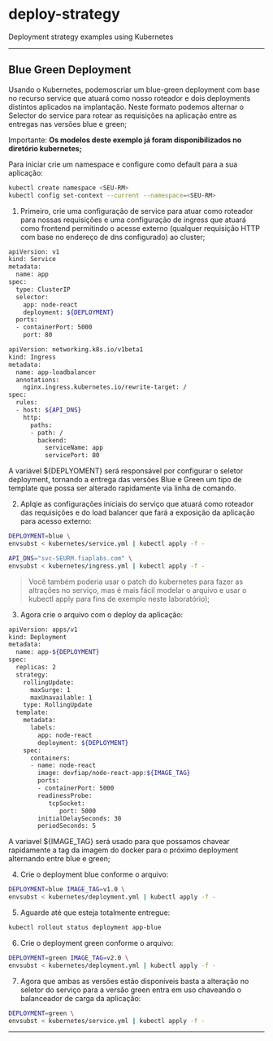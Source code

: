 # deploy-strategy
Deployment strategy examples using Kubernetes

---

## Blue Green Deployment

Usando o Kubernetes, podemoscriar um blue-green deployment com base no recurso service que atuará como nosso roteador e dois deployments distintos aplicados na implantação. Neste formato podemos alternar o Selector do service para rotear as requisições na aplicação entre as entregas nas versões blue e green;

Importante: **Os modelos deste exemplo já foram disponibilizados no diretório kubernetes;**

Para iniciar crie um namespace e configure como default para a sua aplicação:

```sh
kubectl create namespace <SEU-RM>
kubectl config set-context --current --namespace=<SEU-RM>
```

1. Primeiro, crie uma configuração de service para atuar como roteador para nossas requisições e uma configuração de ingress que atuará como frontend permitindo o acesse externo (qualquer requisição HTTP com base no endereço de dns configurado) ao cluster;

```sh
apiVersion: v1
kind: Service
metadata:
  name: app
spec:
  type: ClusterIP
  selector:
    app: node-react
    deployment: ${DEPLOYMENT}
  ports:
  - containerPort: 5000
    port: 80
```

```sh
apiVersion: networking.k8s.io/v1beta1
kind: Ingress
metadata:
  name: app-loadbalancer
  annotations:
    nginx.ingress.kubernetes.io/rewrite-target: /
spec:
  rules:
  - host: ${API_DNS}
    http:
      paths:
      - path: /
        backend:
          serviceName: app
          servicePort: 80
```


A variável ${DEPLYOMENT} será responsável por configurar o seletor deployment, tornando a entrega das versões Blue e Green um tipo de template que possa ser alterado rapidamente via linha de comando.

2. Aplqie as configurações iniciais do serviço que atuará como roteador das requisições e do load balancer que fará a exposição da aplicação para acesso externo:

```sh
DEPLOYMENT=blue \
envsubst < kubernetes/service.yml | kubectl apply -f -

API_DNS="svc-SEURM.fiaplabs.com" \
envsubst < kubernetes/ingress.yml | kubectl apply -f -
```

> Você também poderia usar o patch do kubernetes para fazer as altrações no serviço, mas é mais fácil modelar o arquivo e usar o kubectl apply para fins de exemplo neste laboratório);

3. Agora crie o arquivo com o deploy da aplicação:

```sh
apiVersion: apps/v1
kind: Deployment
metadata:
  name: app-${DEPLOYMENT}
spec:
  replicas: 2
  strategy:
    rollingUpdate:
      maxSurge: 1
      maxUnavailable: 1
    type: RollingUpdate
  template:
    metadata:
      labels:
        app: node-react
        deployment: ${DEPLOYMENT}
    spec:
      containers:
      - name: node-react
        image: devfiap/node-react-app:${IMAGE_TAG}
        ports:
        - containerPort: 5000
        readinessProbe:
           tcpSocket:
              port: 5000
        initialDelaySeconds: 30
        periodSeconds: 5
```

A variavel ${IMAGE_TAG} será usado para que possamos chavear rapidamente a tag da imagem do docker para o próximo deployment alternando entre blue e green;

4. Crie o deployment blue conforme o arquivo:

```sh
DEPLOYMENT=blue IMAGE_TAG=v1.0 \
envsubst < kubernetes/deployment.yml | kubectl apply -f -
```

5. Aguarde até que esteja totalmente entregue:

```sh
kubectl rollout status deployment app-blue
```

6. Crie o deployment green conforme o arquivo:

```sh
DEPLOYMENT=green IMAGE_TAG=v2.0 \
envsubst < kubernetes/deployment.yml | kubectl apply -f -
```

7. Agora que ambas as versões estão disponíveis basta a alteração no seletor do serviço para a versão green entra em uso chaveando o balanceador de carga da aplicação:

```sh
DEPLOYMENT=green \
envsubst < kubernetes/service.yml | kubectl apply -f -
```

---
